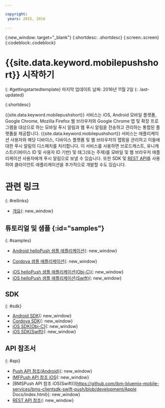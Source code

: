 ```yaml
---

copyright:
 years: 2015, 2016

---
```


{:new_window: target="_blank"}
{:shortdesc: .shortdesc}
{:screen:.screen}
{:codeblock:.codeblock}

# {{site.data.keyword.mobilepushshort}} 시작하기
{: #gettingstartedtemplate}
마지막 업데이트 날짜: 2016년 11월 2일
{: .last-updated}

{:shortdesc}

{{site.data.keyword.mobilepushshort}} 서비스는 iOS, Android 모바일 플랫폼, Google Chrome, Mozilla Firefox 웹 브라우저와 Google Chrome 앱 및 확장 프로그램을 대상으로 하는 모바일 푸시 알림과 웹 푸시 알림을 전송하고 관리하는 통합된 플랫폼을 제공합니다. {{site.data.keyword.mobilepushshort}} 서비스는 애플리케이션 사용자와 해당 디바이스, 디바이스 플랫폼 및 웹 브라우저의 맵핑을 관리하고 이들에 대한 푸시 알림의 디스패치를 처리합니다. 이 서비스를 사용하면 브로드캐스트, 유니캐스트(디바이스 ID 및 사용자 ID 기반) 및 태그(또는 주제)를 모바일 및 웹 브라우저 애플리케이션 사용자에게 푸시 알림으로 보낼 수 있습니다. 또한 SDK 및 [REST API](https://mobile.{DomainName}/imfpush/)를 사용하여 클라이언트 애플리케이션을 추가적으로 개발할 수도 있습니다. 


# 관련 링크
{: #rellinks}

* [개요](c_overview_push.html){: new_window}

## 튜토리얼 및 샘플 {:id="samples"}
{: #samples}
* [Android helloPush 샘플 애플리케이션](https://github.com/ibm-bluemix-mobile-services/bms-samples-android-hellopush/){: new_window}
- [Cordova 샘플 애플리케이션](https://github.com/ibm-bluemix-mobile-services/bms-samples-cordova-hellopush){: new_window}
* [iOS helloPush 샘플 애플리케이션(Obj-C)](https://github.com/ibm-bluemix-mobile-services/bms-samples-ios-hellopush/){: new_window}
* [iOS helloPush 샘플 애플리케이션(Swift)](https://github.com/ibm-bluemix-mobile-services/bms-samples-swift-hellopush){: new_window}

## SDK
{: #sdk}
* [Android SDK](https://github.com/ibm-bluemix-mobile-services/bms-clientsdk-android-push){: new_window}
* [Cordova SDK](https://github.com/ibm-bluemix-mobile-services/bms-clientsdk-cordova-plugin-push){: new_window}
* [iOS SDK(Obj-C)](https://hub.jazz.net/git/bluemixmobilesdk/imf-ios-sdk/archive?revstr=master){: new_window}
* [iOS SDK(Swift)](https://codeload.github.com/ibm-bluemix-mobile-services/bms-clientsdk-swift-push/zip/master){: new_window}

## API 참조서
{: #api}
* [Push API 참조(Android)](https://classicdocs.ng.bluemix.net/docs/api/content/api/mobilefirst/android/push-api-doc/overview-summary.html){: new_window}
* [IMFPush API 참조 iOS](https://classicdocs.ng.bluemix.net/docs/api/content/api/mobilefirst/ios/IMFPush_api-doc/html/index.html){: new_window}
* [BMSPush API 참조 iOS(Swift)](https://github.com/ibm-bluemix-mobile-services/bms-clientsdk-swift-push/blob/development/Apple Docs/index.html){: new_window}
* [REST API 참조](https://mobile.{DomainName}/imfpush/){: new_window}
